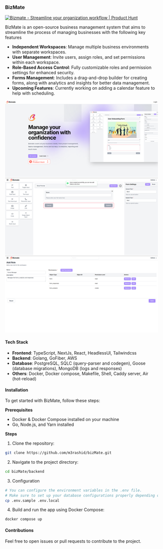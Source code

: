 ### BizMate

<a href="https://www.producthunt.com/posts/bizmate-2?embed=true&utm_source=badge-featured&utm_medium=badge&utm_souce=badge-bizmate&#0045;2" target="_blank"><img src="https://api.producthunt.com/widgets/embed-image/v1/featured.svg?post_id=491314&theme=light" alt="Bizmate - Streamline&#0032;your&#0032;organization&#0032;workflow | Product Hunt" style="width: 250px; height: 54px;" width="250" height="54" /></a>

BizMate is an open-source business management system that aims to streamline the process of managing businesses with the following key features

- **Independent Workspaces**: Manage multiple business environments with separate workspaces.
- **User Management**: Invite users, assign roles, and set permissions within each workspace.
- **Role-Based Access Control**: Fully customizable roles and permission settings for enhanced security.
- **Forms Management**: Includes a drag-and-drop builder for creating forms, along with analytics and insights for better data management.
- **Upcoming Features**: Currently working on adding a calendar feature to help with scheduling.

<img src="./screenshots/1.png" />
<img src="./screenshots/2.png" />
<img src="./screenshots/3.png" />

#### Tech Stack

- **Frontend**: TypeScript, NextJs, React, HeadlessUI, Tailwindcss
- **Backend**: Golang, GoFiber, AWS
- **Database**: PostgreSQL, SQLC (query-parser and codegen), Goose (database migrations), MongoDB (logs and responses)
- **Others**: Docker, Docker compose, Makefile, Shell, Caddy server, Air (hot-reload)

#### Installation

To get started with BizMate, follow these steps:

**Prerequisites**

- Docker & Docker Compose installed on your machine
- Go, Node.js, and Yarn installed

**Steps**

1. Clone the repository:

```bash
git clone https://github.com/m3rashid/bizMate.git
```

2. Navigate to the project directory:

```bash
cd bizMate/backend
```

3. Configuration

```bash
# You can configure the environment variables in the .env file.
# Make sure to set up your database configurations properly depending on your development or production environment.
cp .env.sample .env.local
```

4. Build and run the app using Docker Compose:

```bash
docker compose up
```

#### Contributions

Feel free to open issues or pull requests to contribute to the project.
